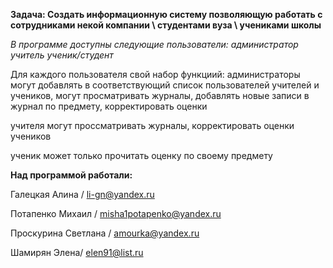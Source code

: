 **Задача: Создать информационную систему позволяющую работать с сотрудниками некой компании \ студентами вуза \ учениками школы**

*В программе доступны следующие пользователи:*
*администратор*
*учитель*
*ученик/студент*

Для каждого пользователя свой набор функциий:
администраторы могут добавлять в соответствующий список пользователей учителей и учеников, могут просматривать журналы, добавлять новые записи в журнал по предмету, корректировать оценки

учителя могут проссматривать журналы, корректировать оценки учеников

ученик может только прочитать оценку по своему предмету

__Над программой работали:__

Галецкая Алина / li-gn@yandex.ru

Потапенко Михаил / misha1potapenko@yandex.ru

Проскурина Светлана / amourka@yandex.ru

Шамирян Элена/ elen91@list.ru
